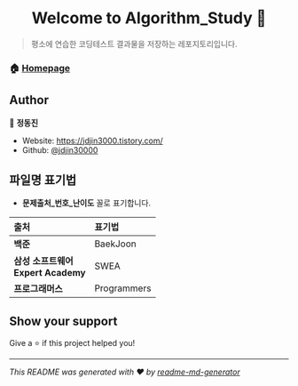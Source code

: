 <h1 align="center">Welcome to Algorithm_Study 👋</h1>
<p>
</p>

> 평소에 연습한 코딩테스트 결과물을 저장하는 레포지토리입니다.

### 🏠 [Homepage](https://github.com/jdjin3000/Algorithm_Study)

## Author

👤 **정동진**

* Website: https://jdjin3000.tistory.com/
* Github: [@jdjin30000](https://github.com/jdjin30000)

## 파일명 표기법
* **문제출처_번호_난이도** 꼴로 표기합니다.

| 출처 | 표기법 |
| :------------ | :----------- |
| **백준** | BaekJoon |
| **삼성 소프트웨어<br/>Expert Academy** | SWEA |
| **프로그래머스** | Programmers |

## Show your support

Give a ⭐️ if this project helped you!

***
_This README was generated with ❤️ by [readme-md-generator](https://github.com/kefranabg/readme-md-generator)_
